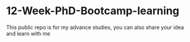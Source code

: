 # 12-Week-PhD-Bootcamp-learning
This public repo is for my advance studies, you can also share your idea and learn with me
